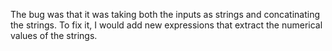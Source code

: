 The bug was that it was taking both the inputs as strings and concatinating the strings. To fix it, I would add new expressions that extract the numerical values of the strings. 
